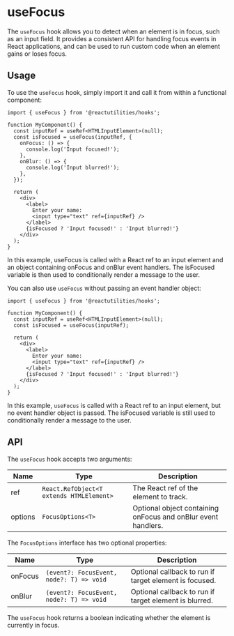 # useFocus

The `useFocus` hook allows you to detect when an element is in focus, such as an input field. It provides a consistent API for handling focus events in React applications, and can be used to run custom code when an element gains or loses focus.

## Usage

To use the `useFocus` hook, simply import it and call it from within a functional component:

```tsx
import { useFocus } from '@reactutilities/hooks';

function MyComponent() {
  const inputRef = useRef<HTMLInputElement>(null);
  const isFocused = useFocus(inputRef, {
    onFocus: () => {
      console.log('Input focused!');
    },
    onBlur: () => {
      console.log('Input blurred!');
    },
  });

  return (
    <div>
      <label>
        Enter your name:
        <input type="text" ref={inputRef} />
      </label>
      {isFocused ? 'Input focused!' : 'Input blurred!'}
    </div>
  );
}
```

In this example, useFocus is called with a React ref to an input element and an object containing onFocus and onBlur event handlers. The isFocused variable is then used to conditionally render a message to the user.

You can also use `useFocus` without passing an event handler object:

```tsx
import { useFocus } from '@reactutilities/hooks';

function MyComponent() {
  const inputRef = useRef<HTMLInputElement>(null);
  const isFocused = useFocus(inputRef);

  return (
    <div>
      <label>
        Enter your name:
        <input type="text" ref={inputRef} />
      </label>
      {isFocused ? 'Input focused!' : 'Input blurred!'}
    </div>
  );
}
``` 

In this example, `useFocus` is called with a React ref to an input element, but no event handler object is passed. The isFocused variable is still used to conditionally render a message to the user.

## API

The `useFocus` hook accepts two arguments:

|Name|Type|Description|
|---|---|---|
|ref|`React.RefObject<T extends HTMLElement>`|The React ref of the element to track.|
|options|`FocusOptions<T>`|Optional object containing onFocus and onBlur event handlers.|

The `FocusOptions` interface has two optional properties:

|Name|Type|Description|
|---|---|---|
|onFocus|`(event?: FocusEvent, node?: T) => void`|Optional callback to run if target element is focused.|
|onBlur|`(event?: FocusEvent, node?: T) => void`|Optional callback to run if target element is blurred.|

The `useFocus` hook returns a boolean indicating whether the element is currently in focus.